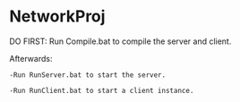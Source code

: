 # NetworkProj

DO FIRST: Run Compile.bat to compile the server and client.

Afterwards:

    -Run RunServer.bat to start the server.
    
    -Run RunClient.bat to start a client instance. 
    
